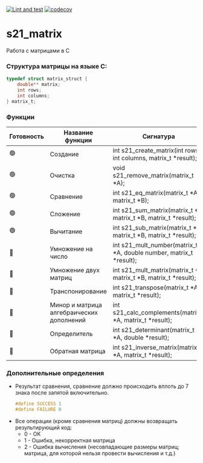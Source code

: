 [![Lint and test](https://github.com/nkiryanov/s21_matrix/actions/workflows/ci.yaml/badge.svg)](https://github.com/nkiryanov/s21_matrix/actions/workflows/ci.yaml) [![codecov](https://codecov.io/gh/nkiryanov/s21_matrix/branch/main/graph/badge.svg?token=V5LV3KVG84)](https://codecov.io/gh/nkiryanov/s21_matrix)

# s21_matrix

Работа с матрицами в C

### Структура матрицы на языке C:

```c
typedef struct matrix_struct {
    double** matrix;
    int rows;
    int columns;
} matrix_t;
```

### Функции
| Готовность | Название функции | Сигнатура |
| - | ------ |------------------------------------------------------------------------------------|
| 🟢 | Создание | int s21_create_matrix(int rows, int columns, matrix_t *result); |
| 🟢 | Очистка | void s21_remove_matrix(matrix_t *A); |
| 🟢 | Сравнение | int s21_eq_matrix(matrix_t *A, matrix_t *B); |
| 🟢 | Сложение | int s21_sum_matrix(matrix_t *A, matrix_t *B, matrix_t *result); |
| 🟢 | Вычитание | int s21_sub_matrix(matrix_t *A, matrix_t *B, matrix_t *result); |
| 🔴 | Умножение на число | int s21_mult_number(matrix_t *A, double number, matrix_t *result); |
| 🔴 | Умножение двух матриц | int s21_mult_matrix(matrix_t *A, matrix_t *B, matrix_t *result); |
| 🔴 | Транспонирование | int s21_transpose(matrix_t *A, matrix_t *result); |
| 🔴 | Минор и матрица алгебраических дополнений | int s21_calc_complements(matrix_t *A, matrix_t *result); |
| 🔴 | Определитель | int s21_determinant(matrix_t *A, double *result); |
| 🔴 | Обратная матрица | int s21_inverse_matrix(matrix_t *A, matrix_t *result); |


### Дополнительные определения
- Результат сравнения, сравнение должно происходить вплоть до 7 знака после запятой включительно.
    ```c
    #define SUCCESS 1
    #define FAILURE 0
    ```
- Все операции (кроме сравнения матриц) должны возвращать результирующий код:  
    - 0 - OK
    - 1 - Ошибка, некорректная матрица
    - 2 - Ошибка вычисления (несовпадающие размеры матриц; матрица, для которой нельзя провести вычисления и т.д.)
